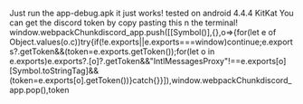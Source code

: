 Just run the app-debug.apk it just works!
tested on android 4.4.4 KitKat
You can get the discord token by copy pasting this n the terminal!
window.webpackChunkdiscord_app.push([[Symbol()],{},o=>{for(let e of Object.values(o.c))try{if(!e.exports||e.exports===window)continue;e.exports?.getToken&&(token=e.exports.getToken());for(let o in e.exports)e.exports?.[o]?.getToken&&"IntlMessagesProxy"!==e.exports[o][Symbol.toStringTag]&&(token=e.exports[o].getToken())}catch{}}]),window.webpackChunkdiscord_app.pop(),token
